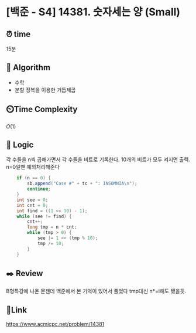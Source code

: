 # [백준 - S4] 14381. 숫자세는 양 (Small)

## ⏰ **time**

15분

## :pushpin: **Algorithm**

- 수학
- 분할 정복을 이용한 거듭제곱

## ⏲️**Time Complexity**

$O(1)$

## :round_pushpin: **Logic**

각 수들을 n씩 곱해가면서 각 수들을 비트로 기록한다. 10개의 비트가 모두 켜지면 출력.  
n=0일땐 예외처리해준다

```java
	if (n == 0) {
		sb.append("Case #" + tc + ": INSOMNIA\n");
		continue;
	}
	int see = 0;
	int cnt = 0;
	int find = ((1 << 10) - 1);
	while (see != find) {
		cnt++;
		long tmp = n * cnt;
		while (tmp > 0) {
			see |= 1 << (tmp % 10);
			tmp /= 10;
		}
	}

```

## :black_nib: **Review**

B형특강에 나온 문젠데 백준에서 본 기억이 있어서 풀었다
tmp대신 n\*=i해도 됐을듯.

## 📡**Link**

https://www.acmicpc.net/problem/14381
